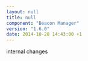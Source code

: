 ```yaml
---
layout: null
title: null
component: "Beacon Manager"
version: "1.6.0"
date: 2014-10-28 14:43:00 +1
---
```

internal changes